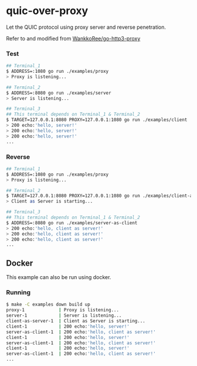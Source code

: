 # quic-over-proxy

Let the QUIC protocol using proxy server and reverse penetration.

Refer to and modified from [WankkoRee/go-http3-proxy](https://github.com/WankkoRee/go-http3-proxy)

### Test

```bash 
## Terminal_1
$ ADDRESS=:1080 go run ./examples/proxy
> Proxy is listening...

## Terminal_2
$ ADDRESS=:8080 go run ./examples/server
> Server is listening...

## Terminal_3
## This terminal depends on Terminal_1 & Terminal_2
$ TARGET=127.0.0.1:8080 PROXY=127.0.0.1:1080 go run ./examples/client
> 200 echo:'hello, server!'
> 200 echo:'hello, server!'
> 200 echo:'hello, server!'
...
```

### Reverse

```bash 
## Terminal_1
$ ADDRESS=:1080 go run ./examples/proxy
> Proxy is listening...

## Terminal_2
$ TARGET=127.0.0.1:8080 PROXY=127.0.0.1:1080 go run ./examples/client-as-server
> Client as Server is starting...

## Terminal_3
## This terminal depends on Terminal_1 & Terminal_2
$ ADDRESS=:8080 go run ./examples/server-as-client
> 200 echo:'hello, client as server!'
> 200 echo:'hello, client as server!'
> 200 echo:'hello, client as server!'
...
```

## Docker

This example can also be run using docker.

### Running

```bash 
$ make -C examples down build up
proxy-1             | Proxy is listening...
server-1            | Server is listening...
client-as-server-1  | Client as Server is starting...
client-1            | 200 echo:'hello, server!'
server-as-client-1  | 200 echo:'hello, client as server!'
client-1            | 200 echo:'hello, server!'
server-as-client-1  | 200 echo:'hello, client as server!'
client-1            | 200 echo:'hello, server!'
server-as-client-1  | 200 echo:'hello, client as server!'
...
```
